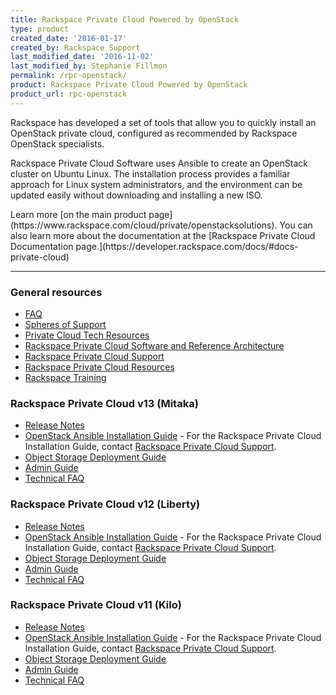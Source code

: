 ```yaml
---
title: Rackspace Private Cloud Powered by OpenStack
type: product
created_date: '2016-01-17'
created_by: Rackspace Support
last_modified_date: '2016-11-02'
last_modified_by: Stephanie Fillmon
permalink: /rpc-openstack/
product: Rackspace Private Cloud Powered by OpenStack
product_url: rpc-openstack
---
```


<p class="lead" markdown="1">Rackspace has developed a set of tools that allow you to quickly install an OpenStack private cloud, configured as recommended by Rackspace OpenStack specialists.</p>

<p class="lead" markdown="1">Rackspace Private Cloud Software uses Ansible to create an OpenStack cluster on Ubuntu Linux. The installation process provides a familiar approach for Linux system administrators, and the environment can be updated easily without downloading and installing a new ISO.</p>

<p class="lead" markdown="1">Learn more [on the main product page](https://www.rackspace.com/cloud/private/openstacksolutions). You can also learn more about the documentation at the [Rackspace Private Cloud Documentation page.](https://developer.rackspace.com/docs/#docs-private-cloud)</p>

<hr />

###  General resources

- [FAQ](https://support.rackspace.com/how-to/rpc-openstack-faq/)
- [Spheres of Support](https://support.rackspace.com/how-to/rackspace-private-cloud-spheres-of-support/)
- [Private Cloud Tech Resources](https://support.rackspace.com/how-to/private-cloud-tech-resources/)
- [Rackspace Private Cloud Software and Reference Architecture](http://www.rackspace.com/cloud/private/openstack/software/)
- [Rackspace Private Cloud Support](http://www.rackspace.com/cloud/private/openstack/support/)
- [Rackspace Private Cloud Resources](http://www.rackspace.com/cloud/private/openstack/resources/)
- [Rackspace Training](http://training.rackspace.com/)

###  Rackspace Private Cloud v13 (Mitaka)

- [Release Notes](https://developer.rackspace.com/docs/private-cloud/rpc/v13/rpc-releasenotes/)
- [OpenStack Ansible Installation Guide](http://docs.openstack.org/developer/openstack-ansible/mitaka/) - For the Rackspace Private Cloud Installation Guide, contact [Rackspace Private Cloud Support](http://www.rackspace.com/cloud/private/openstack/support/).
- [Object Storage Deployment Guide](https://developer.rackspace.com/docs/private-cloud/rpc/v13/rpc-swift)
- [Admin Guide](https://developer.rackspace.com/docs/private-cloud/rpc/v13/rpc-admin/)
- [Technical FAQ](https://developer.rackspace.com/docs/private-cloud/rpc/v13/rpc-faq-external/)

###  Rackspace Private Cloud v12 (Liberty)

- [Release Notes](https://developer.rackspace.com/docs/private-cloud/rpc/v12/rpc-releasenotes/)
- [OpenStack Ansible Installation Guide](http://docs.openstack.org/developer/openstack-ansible/liberty/) - For the Rackspace Private Cloud Installation Guide, contact [Rackspace Private Cloud Support](http://www.rackspace.com/cloud/private/openstack/support/).
- [Object Storage Deployment Guide](https://developer.rackspace.com/docs/private-cloud/rpc/v12/rpc-swift)
- [Admin Guide](https://developer.rackspace.com/docs/private-cloud/rpc/v12/rpc-admin/)
- [Technical FAQ](https://developer.rackspace.com/docs/private-cloud/rpc/v12/rpc-faq-external/)

###  Rackspace Private Cloud v11 (Kilo)

- [Release Notes](https://developer.rackspace.com/docs/private-cloud/rpc/v11/rpc-releasenotes)
- [OpenStack Ansible Installation Guide](http://docs.openstack.org/developer/openstack-ansible/kilo/) - For the Rackspace Private Cloud Installation Guide, contact [Rackspace Private Cloud Support](http://www.rackspace.com/cloud/private/openstack/support/).
- [Object Storage Deployment Guide](https://developer.rackspace.com/docs/private-cloud/rpc/v11/rpc-swift)
- [Admin Guide](https://developer.rackspace.com/docs/private-cloud/rpc/v11/rpc-admin/)
- [Technical FAQ](https://developer.rackspace.com/docs/private-cloud/rpc/v11/rpc-faq-external/)
